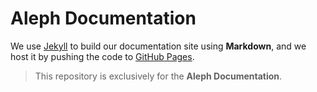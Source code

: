 # Aleph Documentation

We use [Jekyll](http://jekyllrb.com/) to build our documentation site using **Markdown**, and we host it by pushing the code to [GitHub Pages](http://pages.github.com/).

> This repository is exclusively for the **Aleph Documentation**.